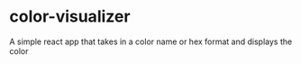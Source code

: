 # color-visualizer
A simple react app that takes in a color name or hex format and displays the color 
